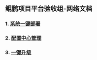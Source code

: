 ## 鲲鹏项目平台验收组-网络文档

### 1. [系统一键部署](/yi-jian-bu-shu.md)

### 2. [配置中心管理](/pei-zhi-zhong-xing.md)

### 3. [一键升级](/yi-jian-sheng-ji.md)





